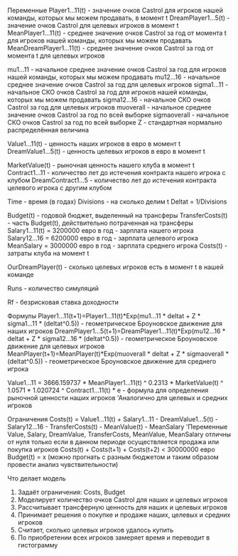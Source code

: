 Переменные
  Player1...11(t) - значение очков Castrol для игроков нашей команды, которых мы можем продавать, в момент t
  DreamPlayer1...5(t) - значение очков Castrol для целевых игроков в момент t
  MeanPlayer1...11(t) - среднее значение очков Castrol за год от момента t для игроков нашей команды, которых мы можем продавать
  MeanDreamPlayer1...11(t) - среднее значение очков Castrol за год от момента t для целевых игроков
  
  mu1...11 - начальное среднее значение очков Castrol за год для игроков нашей команды, которых мы можем продавать
  mu12...16 - начальное среднее значение очков Castrol за год для целевых игроков
  sigma1...11 - начальное СКО очков Castrol за год для игроков нашей команды, которых мы можем продавать
  sigma12...16 - начальное СКО очков Castrol за год для целевых игроков
  muoverall - начальное среднее значение очков Castrol за год по всей выборке
  sigmaoverall - начальное СКО очков Castrol за год по всей выборке
  Z - стандартная нормально распределённая величина
  
  Value1...11(t) - ценность наших игроков в евро в момент t
  DreamValue1...5(t) - ценность целевых игроков в евро в момент t
  
  MarketValue(t) - рыночная ценность нашего клуба в момент t
  Сontract1...11 - количество лет до истечения контракта нашего игрока с клубом
  DreamContract1...5 - количество лет до истечения контракта целевого игрока с другим клубом
  
  Time - время (в годах)
  Divisions - на сколько делим t
  Deltat = 1/Divisions
  
  Budget(t) - годовой бюджет, выделенный на трансферы
  TransferCosts(t) - часть Budget(t), действительно потраченная на трансферы
  Salary1...11(t) = 3200000 евро в год - зарплата нашего игрока
  Salary12...16 = 6200000 евро в год - зарплата целевого игрока
  MeanSalary = 3000000 евро в год - зарплата среднего игрока
  Costs(t) - затраты клуба на момент t
  
  OurDreamPlayer(t) - сколько целевых игроков есть в момент t в нашей команде
  
  Runs - количество симуляций
  
  Rf - безрисковая ставка доходности
  
Формулы
 Player1...11(t+1)=Player1...11(t)*Exp(mu1...11 * deltat + Z * sigma1...11 * (deltat^0.5)) - геометрическое Броуновское движение для наших игроков
 DreamPlayer1...5(t+1)=DreamPlayer1...11(t)*Exp(mu12...16 * deltat + Z * sigma12...16 * (deltat^0.5)) - геометрическое Броуновское движение для целевых игроков
 MeanPlayer(t+1)=MeanPlayer(t)*Exp(muoverall * deltat + Z * sigmaoverall * (deltat^0.5)) - геометрическое Броуновское движение для среднего игрока
 
 Value1...11 = 3666.159737 * MeanPlayer1...11(t) ^ 0.2313 * MarketValue(t) ^ 1.0571 * 1.020724 ^ Сontract1...11(t) * e - формула для определения рыночной ценности наших игроков
 'Аналогично для целевых и средних игроков

Ограничения
  Costs(t) = Value1...11(t) + Salary1...11 - DreamValue1...5(t) - Salary12...16 - TransferCosts(t) - MeanValue(t) - MeanSalary
  'Переменные Value, Salary, DreamValue, TransferCosts, MeanValue, MeanSalary отличны от нуля только если в данном периоде осуществляется продажа или покупка игроков
  Costs(t) + Costs(t+1) + Costs(t+2) < 30000000 евро
  Budget(t) = x (можно прогнать с разным бюджетом и таким образом провести анализ чувствительности)
  
Что делает модель
  1) Задаёт ограничения: Costs, Budget
  2) Моделирует количество очков Castrol для наших и целевых игроков
  3) Рассчитывает трансферную ценность для наших и целевых игроков
  4) Принимает решения о покупке и продаже наших, целевых и средних игроков
  5) Считает, сколько целевых игроков удалось купить
  6) По приобретении всех игроков замеряет время и переводит в гистограмму
 
